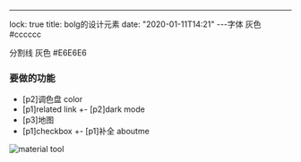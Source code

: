 ---
lock: true
title: bolg的设计元素
date: "2020-01-11T14:21"
---字体
灰色 #cccccc

分割线
灰色 #E6E6E6

### 要做的功能

- [p2]调色盘 color
- [p1]related link
  +- [p2]dark mode
- [p3]地图
- [p1]checkbox
  +- [p1]补全 aboutme

![material tool](https://material.io/resources/color/#!/?view.left=1&view.right=0&primary.color=90CAF9&secondary.color=F44336)
